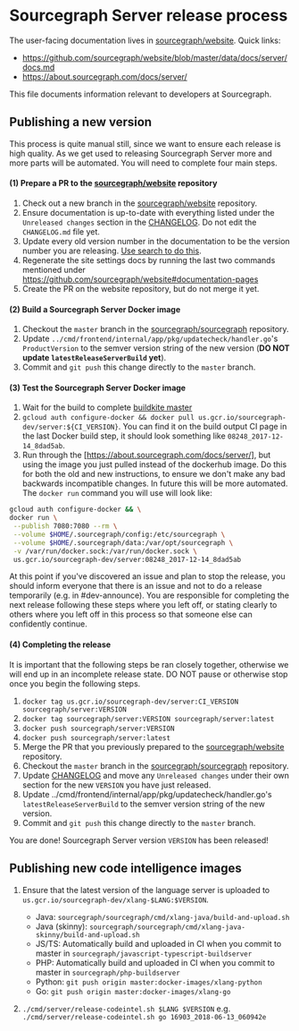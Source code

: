 # Sourcegraph Server release process

The user-facing documentation lives in
[sourcegraph/website](https://github.com/sourcegraph/website). Quick links:

* https://github.com/sourcegraph/website/blob/master/data/docs/server/docs.md
* https://about.sourcegraph.com/docs/server/

This file documents information relevant to developers at Sourcegraph.

## Publishing a new version

This process is quite manual still, since we want to ensure each release is
high quality. As we get used to releasing Sourcegraph Server more and more
parts will be automated. You will need to complete four main steps.

#### (1) Prepare a PR to the [sourcegraph/website](https://github.com/sourcegraph/website) repository

1.  Check out a new branch in the [sourcegraph/website](https://github.com/sourcegraph/website) repository.
1.  Ensure documentation is up-to-date with everything listed under the `Unreleased changes` section in the [CHANGELOG](../../CHANGELOG.md). Do not edit the `CHANGELOG.md` file yet.
1.  Update every old version number in the documentation to be the version number you are releasing. [Use search to do this](https://sourcegraph.sgdev.org/search?q=repo:%5Egithub%5C.com/sourcegraph/website%24+server%5C:2).
1.  Regenerate the site settings docs by running the last two commands mentioned under https://github.com/sourcegraph/website#documentation-pages
1.  Create the PR on the website repository, but do not merge it yet.

#### (2) Build a Sourcegraph Server Docker image

1.  Checkout the `master` branch in the [sourcegraph/sourcegraph](https://github.com/sourcegraph/sourcegraph) repository.
1.  Update `../cmd/frontend/internal/app/pkg/updatecheck/handler.go`'s `ProductVersion` to the
    semver version string of the new version (**DO NOT update `latestReleaseServerBuild` yet**).
1.  Commit and `git push` this change directly to the `master` branch.

#### (3) Test the Sourcegraph Server Docker image

1.  Wait for the build to complete [buildkite master](https://buildkite.com/sourcegraph/sourcegraph/builds?branch=master)
1.  `gcloud auth configure-docker && docker pull us.gcr.io/sourcegraph-dev/server:${CI_VERSION}`.
    You can find it on the build output CI page in the last Docker build step, it should look something like
    `08248_2017-12-14_8dad5ab`.
1.  Run through the [https://about.sourcegraph.com/docs/server/], but using the
    image you just pulled instead of the dockerhub image. Do this for both the
    old and new instructions, to ensure we don't make any bad backwards
    incompatible changes. In future this will be more automated. The `docker run` command you will use will look like:

```bash
gcloud auth configure-docker && \
docker run \
 --publish 7080:7080 --rm \
 --volume $HOME/.sourcegraph/config:/etc/sourcegraph \
 --volume $HOME/.sourcegraph/data:/var/opt/sourcegraph \
 -v /var/run/docker.sock:/var/run/docker.sock \
 us.gcr.io/sourcegraph-dev/server:08248_2017-12-14_8dad5ab
```

At this point if you've discovered an issue and plan to stop the release, you should inform everyone that there is an issue and not to do a release temporarily (e.g. in #dev-announce). You are responsible for completing the next release following these steps where you left off, or stating clearly to others where you left off in this process so that someone else can confidently continue.

#### (4) Completing the release

It is important that the following steps be ran closely together, otherwise we will end up in an incomplete release state. DO NOT pause or otherwise stop once you begin the following steps.

1.  `docker tag us.gcr.io/sourcegraph-dev/server:CI_VERSION sourcegraph/server:VERSION`
1.  `docker tag sourcegraph/server:VERSION sourcegraph/server:latest`
1.  `docker push sourcegraph/server:VERSION`
1.  `docker push sourcegraph/server:latest`
1.  Merge the PR that you previously prepared to the [sourcegraph/website](https://github.com/sourcegraph/website) repository.
1.  Checkout the `master` branch in the [sourcegraph/sourcegraph](https://github.com/sourcegraph/sourcegraph) repository.
1.  Update [CHANGELOG](../../CHANGELOG.md) and move any `Unreleased changes` under their own section for the new `VERSION` you have just released.
1.  Update ../cmd/frontend/internal/app/pkg/updatecheck/handler.go's `latestReleaseServerBuild` to the
    semver version string of the new version.
1.  Commit and `git push` this change directly to the `master` branch.

You are done! Sourcegraph Server version `VERSION` has been released!

## Publishing new code intelligence images

1.  Ensure that the latest version of the language server is uploaded
    to `us.gcr.io/sourcegraph-dev/xlang-$LANG:$VERSION`.

    * Java: `sourcegraph/sourcegraph/cmd/xlang-java/build-and-upload.sh`
    * Java (skinny): `sourcegraph/sourcegraph/cmd/xlang-java-skinny/build-and-upload.sh`
    * JS/TS: Automatically build and uploaded in CI when you commit to master in `sourcegraph/javascript-typescript-buildserver`
    * PHP: Automatically build and uploaded in CI when you commit to master in `sourcegraph/php-buildserver`
    * Python: `git push origin master:docker-images/xlang-python`
    * Go: `git push origin master:docker-images/xlang-go`

1. `./cmd/server/release-codeintel.sh $LANG $VERSION` e.g. `./cmd/server/release-codeintel.sh go 16903_2018-06-13_060942e`
